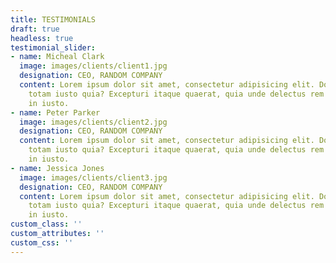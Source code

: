 ```yaml
---
title: TESTIMONIALS
draft: true
headless: true
testimonial_slider:
- name: Micheal Clark
  image: images/clients/client1.jpg
  designation: CEO, RANDOM COMPANY
  content: Lorem ipsum dolor sit amet, consectetur adipisicing elit. Dolores ad, omnis
    totam iusto quia? Excepturi itaque quaerat, quia unde delectus rem error dignissimos
    in iusto.
- name: Peter Parker
  image: images/clients/client2.jpg
  designation: CEO, RANDOM COMPANY
  content: Lorem ipsum dolor sit amet, consectetur adipisicing elit. Dolores ad, omnis
    totam iusto quia? Excepturi itaque quaerat, quia unde delectus rem error dignissimos
    in iusto.
- name: Jessica Jones
  image: images/clients/client3.jpg
  designation: CEO, RANDOM COMPANY
  content: Lorem ipsum dolor sit amet, consectetur adipisicing elit. Dolores ad, omnis
    totam iusto quia? Excepturi itaque quaerat, quia unde delectus rem error dignissimos
    in iusto.
custom_class: ''
custom_attributes: ''
custom_css: ''
---
```


